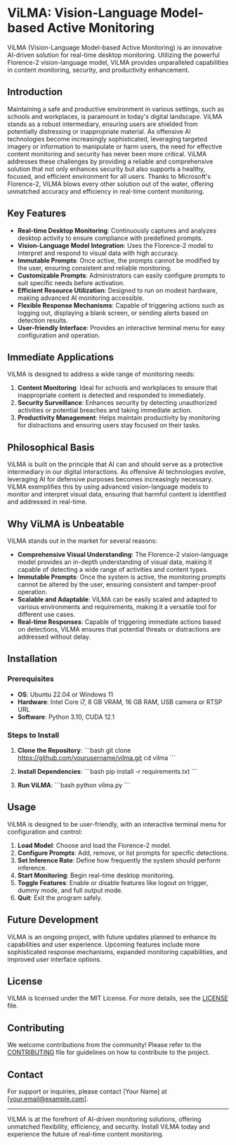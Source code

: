
# ViLMA: Vision-Language Model-based Active Monitoring

ViLMA (Vision-Language Model-based Active Monitoring) is an innovative AI-driven solution for real-time desktop monitoring. Utilizing the powerful Florence-2 vision-language model, ViLMA provides unparalleled capabilities in content monitoring, security, and productivity enhancement.

## Introduction

Maintaining a safe and productive environment in various settings, such as schools and workplaces, is paramount in today's digital landscape. ViLMA stands as a robust intermediary, ensuring users are shielded from potentially distressing or inappropriate material. As offensive AI technologies become increasingly sophisticated, leveraging targeted imagery or information to manipulate or harm users, the need for effective content monitoring and security has never been more critical. ViLMA addresses these challenges by providing a reliable and comprehensive solution that not only enhances security but also supports a healthy, focused, and efficient environment for all users. Thanks to Microsoft's Florence-2, ViLMA blows every other solution out of the water, offering unmatched accuracy and efficiency in real-time content monitoring.

## Key Features

- **Real-time Desktop Monitoring**: Continuously captures and analyzes desktop activity to ensure compliance with predefined prompts.
- **Vision-Language Model Integration**: Uses the Florence-2 model to interpret and respond to visual data with high accuracy.
- **Immutable Prompts**: Once active, the prompts cannot be modified by the user, ensuring consistent and reliable monitoring.
- **Customizable Prompts**: Administrators can easily configure prompts to suit specific needs before activation.
- **Efficient Resource Utilization**: Designed to run on modest hardware, making advanced AI monitoring accessible.
- **Flexible Response Mechanisms**: Capable of triggering actions such as logging out, displaying a blank screen, or sending alerts based on detection results.
- **User-friendly Interface**: Provides an interactive terminal menu for easy configuration and operation.

## Immediate Applications

ViLMA is designed to address a wide range of monitoring needs:

1. **Content Monitoring**: Ideal for schools and workplaces to ensure that inappropriate content is detected and responded to immediately.
2. **Security Surveillance**: Enhances security by detecting unauthorized activities or potential breaches and taking immediate action.
3. **Productivity Management**: Helps maintain productivity by monitoring for distractions and ensuring users stay focused on their tasks.

## Philosophical Basis

ViLMA is built on the principle that AI can and should serve as a protective intermediary in our digital interactions. As offensive AI technologies evolve, leveraging AI for defensive purposes becomes increasingly necessary. ViLMA exemplifies this by using advanced vision-language models to monitor and interpret visual data, ensuring that harmful content is identified and addressed in real-time.

## Why ViLMA is Unbeatable

ViLMA stands out in the market for several reasons:

- **Comprehensive Visual Understanding**: The Florence-2 vision-language model provides an in-depth understanding of visual data, making it capable of detecting a wide range of activities and content types.
- **Immutable Prompts**: Once the system is active, the monitoring prompts cannot be altered by the user, ensuring consistent and tamper-proof operation.
- **Scalable and Adaptable**: ViLMA can be easily scaled and adapted to various environments and requirements, making it a versatile tool for different use cases.
- **Real-time Responses**: Capable of triggering immediate actions based on detections, ViLMA ensures that potential threats or distractions are addressed without delay.

## Installation

### Prerequisites

- **OS**: Ubuntu 22.04 or Windows 11
- **Hardware**: Intel Core i7, 8 GB VRAM, 16 GB RAM, USB camera or RTSP URL
- **Software**: Python 3.10, CUDA 12.1

### Steps to Install

1. **Clone the Repository**:
   \`\`\`bash
   git clone https://github.com/yourusername/vilma.git
   cd vilma
   \`\`\`

2. **Install Dependencies**:
   \`\`\`bash
   pip install -r requirements.txt
   \`\`\`

3. **Run ViLMA**:
   \`\`\`bash
   python vilma.py
   \`\`\`

## Usage

ViLMA is designed to be user-friendly, with an interactive terminal menu for configuration and control:

1. **Load Model**: Choose and load the Florence-2 model.
2. **Configure Prompts**: Add, remove, or list prompts for specific detections.
3. **Set Inference Rate**: Define how frequently the system should perform inference.
4. **Start Monitoring**: Begin real-time desktop monitoring.
5. **Toggle Features**: Enable or disable features like logout on trigger, dummy mode, and full output mode.
6. **Quit**: Exit the program safely.

## Future Development

ViLMA is an ongoing project, with future updates planned to enhance its capabilities and user experience. Upcoming features include more sophisticated response mechanisms, expanded monitoring capabilities, and improved user interface options.

## License

ViLMA is licensed under the MIT License. For more details, see the [LICENSE](./LICENSE) file.

## Contributing

We welcome contributions from the community! Please refer to the [CONTRIBUTING](./CONTRIBUTING.md) file for guidelines on how to contribute to the project.

## Contact

For support or inquiries, please contact [Your Name] at [your.email@example.com].

---

ViLMA is at the forefront of AI-driven monitoring solutions, offering unmatched flexibility, efficiency, and security. Install ViLMA today and experience the future of real-time content monitoring.
